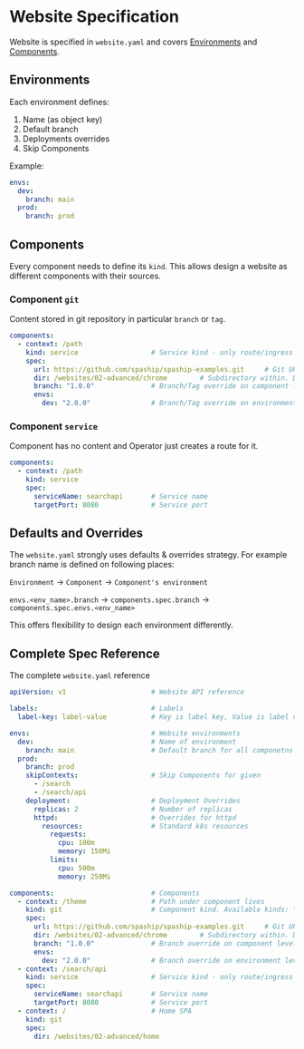 # Website Specification

Website is specified in `website.yaml` and covers [Environments](#environments) and [Components](#components).

## Environments

Each environment defines:

1. Name (as object key)
2. Default branch
3. Deployments overrides
4. Skip Components

Example:

```yaml
envs:
  dev:
    branch: main
  prod:
    branch: prod
```

## Components

Every component needs to define its `kind`. This allows design a website as different components with their sources.

### Component `git`

Content stored in git repository in particular `branch` or `tag`.

```yaml
components:
  - context: /path
    kind: service                  # Service kind - only route/ingress is created
    spec:
      url: https://github.com/spaship/spaship-examples.git     # Git URL of repository. Default is Git URL of website.yaml
      dir: /websites/02-advanced/chrome        # Subdirectory within. Default is "."
      branch: "1.0.0"              # Branch/Tag override on component level
      envs:
        dev: "2.0.0"               # Branch/Tag override on environment level
```

### Component `service`

Component has no content and Operator just creates a route for it.

```yaml
components:
  - context: /path
    kind: service
    spec:
      serviceName: searchapi       # Service name
      targetPort: 8080             # Service port
```

## Defaults and Overrides

The `website.yaml` strongly uses defaults & overrides strategy. For example branch name is defined on following places:

`Environment` -> `Component` -> `Component's environment`

`envs.<env_name>.branch` -> `components.spec.branch` -> `components.spec.envs.<env_name>`

This offers flexibility to design each environment differently.

## Complete Spec Reference

The complete `website.yaml` reference

```yaml
apiVersion: v1                     # Website API reference

labels:                            # Labels
  label-key: label-value           # Key is label key, Value is label value

envs:                              # Website environments
  dev:                             # Name of environment
    branch: main                   # Default branch for all componetns
  prod:
    branch: prod
    skipContexts:                  # Skip Components for given 
      - /search
      - /search/api
    deployment:                    # Deployment Overrides 
      replicas: 2                  # Number of replicas
      httpd:                       # Overrides for httpd
        resources:                 # Standard k8s resources
          requests:
            cpu: 100m
            memory: 150Mi
          limits:
            cpu: 500m
            memory: 250Mi

components:                        # Components
  - context: /theme                # Path under component lives
    kind: git                      # Component kind. Available kinds: "git", "service"
    spec:
      url: https://github.com/spaship/spaship-examples.git     # Git URL of repository. Default is Git URL of website.yaml
      dir: /websites/02-advanced/chrome        # Subdirectory within. Default is "."
      branch: "1.0.0"              # Branch override on component level
      envs:
        dev: "2.0.0"               # Branch override on environment level
  - context: /search/api
    kind: service                  # Service kind - only route/ingress is created
    spec:
      serviceName: searchapi       # Service name
      targetPort: 8080             # Service port
  - context: /                     # Home SPA
    kind: git
    spec:
      dir: /websites/02-advanced/home
```